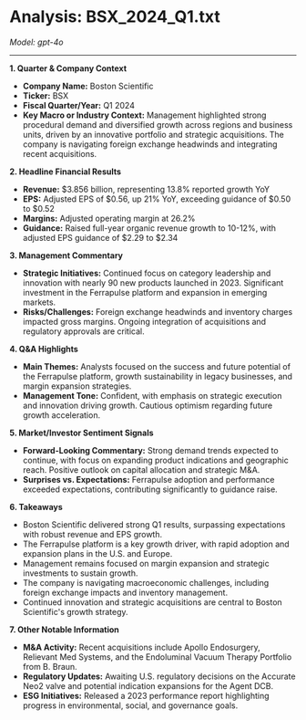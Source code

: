 # Analysis: BSX_2024_Q1.txt

*Model: gpt-4o*

---

**1. Quarter & Company Context**
   - **Company Name:** Boston Scientific
   - **Ticker:** BSX
   - **Fiscal Quarter/Year:** Q1 2024
   - **Key Macro or Industry Context:** Management highlighted strong procedural demand and diversified growth across regions and business units, driven by an innovative portfolio and strategic acquisitions. The company is navigating foreign exchange headwinds and integrating recent acquisitions.

**2. Headline Financial Results**
   - **Revenue:** $3.856 billion, representing 13.8% reported growth YoY
   - **EPS:** Adjusted EPS of $0.56, up 21% YoY, exceeding guidance of $0.50 to $0.52
   - **Margins:** Adjusted operating margin at 26.2%
   - **Guidance:** Raised full-year organic revenue growth to 10-12%, with adjusted EPS guidance of $2.29 to $2.34

**3. Management Commentary**
   - **Strategic Initiatives:** Continued focus on category leadership and innovation with nearly 90 new products launched in 2023. Significant investment in the Ferrapulse platform and expansion in emerging markets.
   - **Risks/Challenges:** Foreign exchange headwinds and inventory charges impacted gross margins. Ongoing integration of acquisitions and regulatory approvals are critical.

**4. Q&A Highlights**
   - **Main Themes:** Analysts focused on the success and future potential of the Ferrapulse platform, growth sustainability in legacy businesses, and margin expansion strategies.
   - **Management Tone:** Confident, with emphasis on strategic execution and innovation driving growth. Cautious optimism regarding future growth acceleration.

**5. Market/Investor Sentiment Signals**
   - **Forward-Looking Commentary:** Strong demand trends expected to continue, with focus on expanding product indications and geographic reach. Positive outlook on capital allocation and strategic M&A.
   - **Surprises vs. Expectations:** Ferrapulse adoption and performance exceeded expectations, contributing significantly to guidance raise.

**6. Takeaways**
   - Boston Scientific delivered strong Q1 results, surpassing expectations with robust revenue and EPS growth.
   - The Ferrapulse platform is a key growth driver, with rapid adoption and expansion plans in the U.S. and Europe.
   - Management remains focused on margin expansion and strategic investments to sustain growth.
   - The company is navigating macroeconomic challenges, including foreign exchange impacts and inventory management.
   - Continued innovation and strategic acquisitions are central to Boston Scientific's growth strategy.

**7. Other Notable Information**
   - **M&A Activity:** Recent acquisitions include Apollo Endosurgery, Relievant Med Systems, and the Endoluminal Vacuum Therapy Portfolio from B. Braun.
   - **Regulatory Updates:** Awaiting U.S. regulatory decisions on the Accurate Neo2 valve and potential indication expansions for the Agent DCB.
   - **ESG Initiatives:** Released a 2023 performance report highlighting progress in environmental, social, and governance goals.